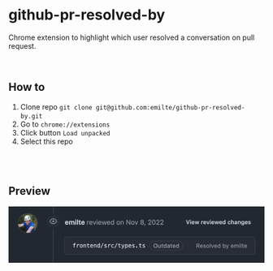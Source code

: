 # github-pr-resolved-by
Chrome extension to highlight which user resolved a conversation on pull request.

<br>

## How to
1. Clone repo `git clone git@github.com:emilte/github-pr-resolved-by.git`
2. Go to `chrome://extensions`
3. Click button `Load unpacked`
4. Select this repo

<br>
<br>

## Preview

![Resolved thread by emilte example](assets/resolved.png)